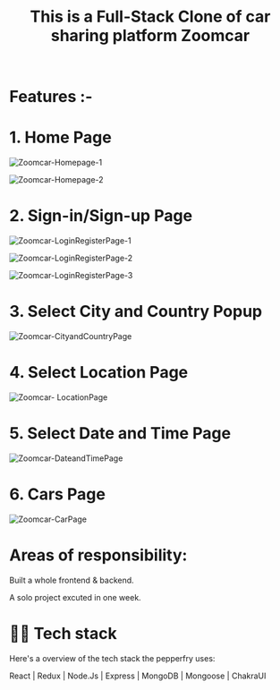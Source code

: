 
<div align='center'>
  
<br />
  
<br />
  
  <h1>This is a Full-Stack Clone of car sharing platform Zoomcar</h1>
  
</div>

<br />

# Features :-

#      1. Home Page 
  
  ![Zoomcar-Homepage-1](https://user-images.githubusercontent.com/97458281/185588893-5445835c-5b2e-4780-87f6-47d9f21ddc31.png)

  ![Zoomcar-Homepage-2](https://user-images.githubusercontent.com/97458281/185588897-98836dff-1586-4404-b19c-88201bf9917b.png)



#    2. Sign-in/Sign-up Page


  ![Zoomcar-LoginRegisterPage-1](https://user-images.githubusercontent.com/97458281/185588936-823b4654-de5a-4eae-acc5-29507aa583c5.png)

  ![Zoomcar-LoginRegisterPage-2](https://user-images.githubusercontent.com/97458281/185588960-b01df490-105b-469b-979c-285f56ada10a.png)

  ![Zoomcar-LoginRegisterPage-3](https://user-images.githubusercontent.com/97458281/185588987-1432943f-022e-4fa4-a733-f3497cc3e56a.png)


#     3. Select City and Country Popup

  ![Zoomcar-CityandCountryPage](https://user-images.githubusercontent.com/97458281/185589391-957ab3ed-a301-4fba-8dfa-c9191b34e859.png)

#      4. Select Location Page

  ![Zoomcar- LocationPage](https://user-images.githubusercontent.com/97458281/185589510-94276e3a-3633-4978-9810-6ee8a0894a0e.png)


#      5. Select Date and Time Page

  ![Zoomcar-DateandTimePage](https://user-images.githubusercontent.com/97458281/185589659-a520cf5d-62e5-4b38-8970-c9c920393aae.png)

#      6. Cars Page

  ![Zoomcar-CarPage](https://user-images.githubusercontent.com/97458281/185589796-d51fefd2-e724-4438-b504-be918b512557.png)

   
# Areas of responsibility:

  Built a whole frontend & backend.

A solo project excuted in one week.



# 👨‍💻 Tech stack

Here's a overview of the tech stack the pepperfry uses:

React | Redux | Node.Js | Express | MongoDB | Mongoose | ChakraUI



